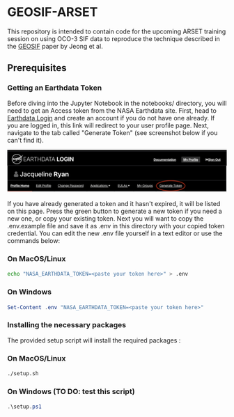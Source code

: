 # GEOSIF-ARSET

This repository is intended to contain code for the upcoming ARSET training session on using OCO-3 SIF data to reproduce the technique described in the [GEOSIF](https://doi.org/10.1016/j.rse.2024.114284) paper by Jeong et al.

## Prerequisites

### Getting an Earthdata Token

Before diving into the Jupyter Notebook in the notebooks/ directory, you will need to get an Access token from the NASA Earthdata site. First, head to [Earthdata Login](https://urs.earthdata.nasa.gov/) and create an account if you do not have one already. If you are logged in, this link will redirect to your user profile page. Next, navigate to the tab called "Generate Token" (see screenshot below if you can't find it).

![Earthdata login page](images/EarthData_Login.png)

If you have already generated a token and it hasn't expired, it will be listed on this page. Press the green button to generate a new token if you need a new one, or copy your existing token. Next you will want to copy the .env.example file and save it as .env in this directory with your copied token credential. You can edit the new .env file yourself in a text editor or use the commands below:

### On MacOS/Linux
```bash
echo "NASA_EARTHDATA_TOKEN=<paste your token here>" > .env
```

### On Windows
```powershell
Set-Content .env "NASA_EARTHDATA_TOKEN=<paste your token here>"
```

### Installing the necessary packages

The provided setup script will install the required packages :

### On MacOS/Linux
```bash
./setup.sh
```

### On Windows (TO DO: test this script)
```powershell
.\setup.ps1
```